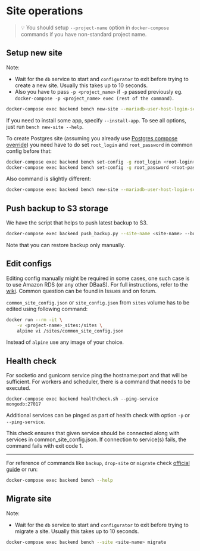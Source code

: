 # Site operations

> 💡 You should setup `--project-name` option in `docker-compose` commands if you have non-standard project name.

## Setup new site

Note:

- Wait for the `db` service to start and `configurator` to exit before trying to create a new site. Usually this takes up to 10 seconds.
- Also you have to pass `-p <project_name>` if `-p` passed previously eg. `docker-compose -p <project_name> exec (rest of the command)`.

```sh
docker-compose exec backend bench new-site --mariadb-user-host-login-scope=% --db-root-password <db-password> --admin-password <admin-password> <site-name>
```

If you need to install some app, specify `--install-app`. To see all options, just run `bench new-site --help`.

To create Postgres site (assuming you already use [Postgres compose override](images-and-compose-files.md#overrides)) you need have to do set `root_login` and `root_password` in common config before that:

```sh
docker-compose exec backend bench set-config -g root_login <root-login>
docker-compose exec backend bench set-config -g root_password <root-password>
```

Also command is slightly different:

```sh
docker-compose exec backend bench new-site --mariadb-user-host-login-scope=% --db-type postgres --admin-password <admin-password> <site-name>
```

## Push backup to S3 storage

We have the script that helps to push latest backup to S3.

```sh
docker-compose exec backend push_backup.py --site-name <site-name> --bucket <bucket> --region-name <region> --endpoint-url <endpoint-url> --aws-access-key-id <access-key> --aws-secret-access-key <secret-key>
```

Note that you can restore backup only manually.

## Edit configs

Editing config manually might be required in some cases,
one such case is to use Amazon RDS (or any other DBaaS).
For full instructions, refer to the [wiki](<https://github.com/frappe/frappe/wiki/Using-Frappe-with-Amazon-RDS-(or-any-other-DBaaS)>). Common question can be found in Issues and on forum.

`common_site_config.json` or `site_config.json` from `sites` volume has to be edited using following command:

```sh
docker run --rm -it \
    -v <project-name>_sites:/sites \
    alpine vi /sites/common_site_config.json
```

Instead of `alpine` use any image of your choice.

## Health check

For socketio and gunicorn service ping the hostname:port and that will be sufficient. For workers and scheduler, there is a command that needs to be executed.

```shell
docker-compose exec backend healthcheck.sh --ping-service mongodb:27017
```

Additional services can be pinged as part of health check with option `-p` or `--ping-service`.

This check ensures that given service should be connected along with services in common_site_config.json.
If connection to service(s) fails, the command fails with exit code 1.

---

For reference of commands like `backup`, `drop-site` or `migrate` check [official guide](https://frappeframework.com/docs/v13/user/en/bench/frappe-commands) or run:

```sh
docker-compose exec backend bench --help
```

## Migrate site

Note:

- Wait for the `db` service to start and `configurator` to exit before trying to migrate a site. Usually this takes up to 10 seconds.

```sh
docker-compose exec backend bench --site <site-name> migrate
```
